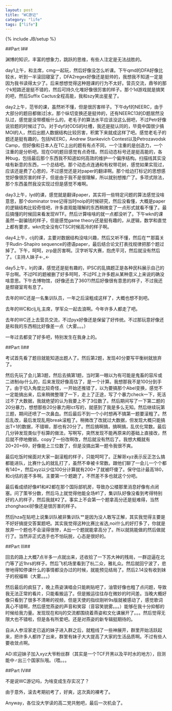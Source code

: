 ```yaml
---
layout: post
title: "WC游记"
category: "life"
tags: ["life"]
---
```

{% include JB/setup %}

##Part I##

渊博的知识，丰富的想象力，跳跃的思维，有些人注定是无法战胜的。

day1上午，和主席，cmg一起玩，然后好像没怎么听课。下午qmd的DFA好像比较水，听到一半滚回寝室了，DFA2regex好像还是挺帅的，我想我不知道一定是因为我书读得太少了。后来想想觉得这种翘课的行为不太好。营员交流，鼎爷的那个k短路还是挺不错的，然后可持久化堆好像很厉害的样子。那个1d游戏就是搞笑的吧，然后Suffix Cactus全程高能，我和szy笑出星星了。

day2上午，范爷的课，虽然听不懂，但是很厉害样子。下午dyf的NEERC，由于大部分的题目都做过|水，那个纵切变换还是挺帅的，还有NEERC13的D题居然没队过，感觉是没带模板什么的，老毛子的算法水平应该没这么弱吧，不过Petr好像说验题的时候过了D。对于dyf对ODS的吐槽，我还是挺认同的，毕竟中国很少搞MOI的人，然后出题人数据结构比较厉害，积累下来就成这样了吧。感觉老毛子的题还是挺有趣的，包括NEERC，Andrew Stankevich Contest以及Petrozavodsk Camp，但好像和日本人在TC上出的题有有点不同，一个注重的是创造力，一个注重的是分析吧。现在OI的题目感觉有点奇怪。然后动态标号还是挺高能的，各种bug，包括最后那个东西我不知道如何高效的维护一个偏序结构。扫描线其实没啥有新意的东西，一个总结吧。那个动态点连通和有权带花树，感觉如果实现过，应该还是费了心思的，不过感觉还是对paper的翻译啊。那个给边打标记的思想感觉好像很厉害的样子，但是由于我不是很理解，所以就别想推广了。多项式除法，那个东西虽然我没实现过但是感觉不难啊。

day3上午，lyd的课，感觉就是翻译paper，其实将一些特定问题的算法感觉没啥意思，那个dominator tree记得当时noip的时候研究，然后没看懂，大概是paper的逻辑结构比较奇怪吧，许多直观能理解的东西稍微变了一点形式就看不懂了。最后搞懂的时候回来看发现WTF。然后计算啥啥的就一点都没听了。下午wkn的课虽然一副骗钱的样子，但是感觉game theory还是挺有趣的，从逻辑，数学和直觉上都有要求，wkn完全没有CTSC时候高冷的样子啊。

day4上午，clj的课，主要对数据结构没啥兴趣，然后又听不懂，然后在艹那篇关于Rudin-Shapiro sequence的德语paper，最后结合论文打表找规律把那个题过掉了。下午，呵呵，zrp是厉害啊。汉字听写大赛，抱虎平河，然后就没有然后了。（主持人妹子←_←

day5上午，lrj的课，感觉还是挺有趣的，IPSC的乱搞题正是各种民科展示自己的平台啊。不过PE的题被删了好多呵呵，不过PE上许多题从某种意义上来说的确没啥意思。下午去博物馆，(好像还去了360?)然后好像很有意思的样子，不过我还是颓寝室弯有息了。

去年的WC还是一名集训队员，一年之后滚粗成这样了，大概也想不到吧。

去年的WC和clj,llj,主席，学军众一起去浪啊。今年许多人都走了吧。

去年的WC还上去营员交流，不过pyx好像还是保留了好传统。不过那玩意好像还是和我的东西相比好像差一点（大雾。。。）

一年过去都变了好多吧，特别发生在我身上的。

##Part II##

考试首先看了题目就能知道出题人了。然后第2题，发现40分要写平衡树就放弃了。

然后先玩了会儿第3题，然后去搞第1题，当时第一眼以为有可能是鬼畜的容斥或二进制dp什么的，后来发现好像高估了，是一个计算。我想那我不是100分到手了。由于切入角度比较奇怪，一开始还推错了，以为要搞那个Abel变换，感觉不一定能搞出来，后来稍微整理了一下，走上了正途，写了个暴力check一下，死活过不了大数据，我就绝望的认为我要上不了3位数了。然后期间写了一下第二题的20分暴力，想想那些20分暴力用lct写的，就感到了我是多么无知。然后继续玩第三题，期间还喷了一次鼻血。然后最后不到一个小时想再不搞第一题要滚粗了。然后乱改，最后发现乱用break滚粗了。稍微改了改就过大数据，但发现大概只能搞出T=1的数据，不错嘛，那也有20分了。然后搞啊搞，搞啊搞，乱优化常数。最后几分钟发现类似于标算的做法，写啊写，突然发现不能再原来的基础上直接改，然后就不停地撤销，copy了一份改啊改，然后就没有然后了。我想大概就有20+20+69，好像能上三位数了，但是没搞出第一题令我很不爽。

最后吃饭时候面对大家一副滚粗的样子，只能呵呵了。正解哥xyz表示反正怎么搞都能进队，比赛什么的就乱打了，虽然不幸被卡常数。跟他们聊了一会儿一个个都有140+，然后xyz以少估100分计算就有200+了就被吓傻了。保守估计最高180，和clj估的差不多啊。主要第一个题跪了，不然差不多也就这个分吧。

最后看成绩好像#1和#2都在那个国际部机房，导致办公楼那里消息好像有点闭塞。问了策爷分数，然后马上就觉得他能全场#1了，集训队好像没看到考得特别好的人的样子，然后我就#2了。事实上不会第一个题拿高分还是挺难得，当然zhonghaoxi好像还是很厉害的样子。

然后hza在贴吧上说集训队被非集训队艹是因为没人敢写正解，其实我觉得主要是不好好搞提交答案题吧。其实我觉得这种比赛比省选,noi什么的好打多了，你就是放弃一个题也不会滚得很惨，A出一个题就能拿高分了。所以就挑能做的然后做就行了。当然非正式选手也不怕玩脱，心态是很好的。

##Part III##

回去的路上大概7点半多一点就出来，还收拾了一下苏大神的残局，一群逗逼在北门等了近1hrs的样子。然后飞机场里看到了杭二众，雅礼众。然后就回宁波了，悲惨地得知停课什么的事情都没办过的时候，就能预见结局了。然后2.14没有收到妹子的祝福嘛（大雾。。。）

然后最后的疯狂了，晚上燕姿演唱会只能刷贴吧了，油管好像也粗了点问题，导致我无法正常的看片，只能看搬运了。但是搬运往往存在微妙的时间差。当晚大概好像只看到了很多不清晰的视频，但是天使的指纹刚听9s版就被感动了，感觉歌词真心不错啊，然后感觉燕姿的声音和笑容（音容笑貌雾。。。）能够在我十分抑郁的时候给我力量。发现现在和llj的交流都围绕着燕姿和文化课展开了。。。然后觉得无限大也不错啦，但是各有所爱吧。还是对燕姿的新专辑挺期待的。

自从人参淫家走已返的妹子进入群之后，就粗线了一些神展开，群里开始活跃起来，把许多人都炸了出来，群里有妹子大大提高了大家的生活品质啊。不过有些人要收敛点啊。

AD:欢迎妹子加入xyz大爷粉丝群（其实是一个TCF开黑以及平时水的地方），目测能中♂出三个国家队哦。（喂。。。

##Part IV##

不是说WC游记吗，为啥变成生存实况了？

由于意外，滚去考期初考了，好爽，这次真的裸考了。

Anyway，各位没大学读的高二党共勉吧，最后一次机会了。
